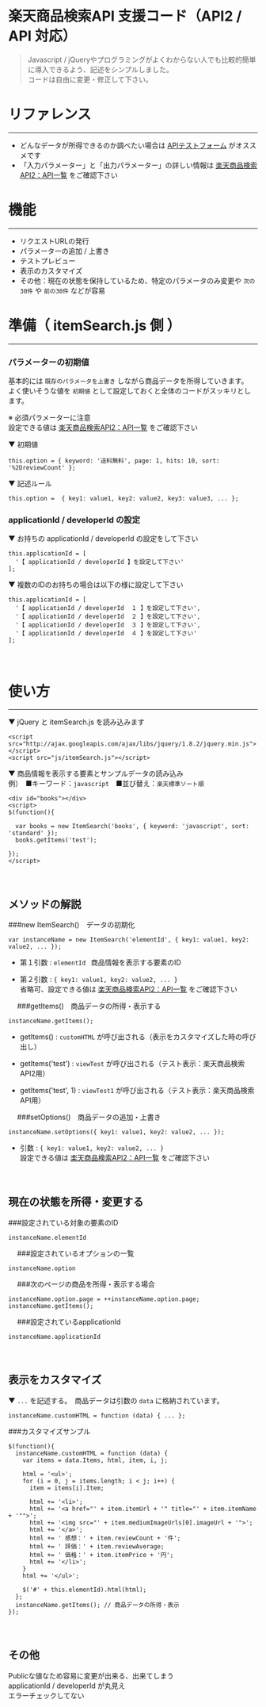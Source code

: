 楽天商品検索API 支援コード（API2 / API 対応）
======================
> Javascript / jQueryやプログラミングがよくわからない人でも比較的簡単に導入できるよう、記述をシンプルしました。  
> コードは自由に変更・修正して下さい。
　


# リファレンス
----------------
+ どんなデータが所得できるのか調べたい場合は [APIテストフォーム](https://webservice.rakuten.co.jp/explorer/api/IchibaItem/Search/) がオススメです
+ 「入力パラメーター」と「出力パラメーター」の詳しい情報は [楽天商品検索API2：API一覧](http://webservice.rakuten.co.jp/api/ichibaitemsearch/)  をご確認下さい
　


# 機能
----------------

+ リクエストURLの発行
+ パラメーターの追加 / 上書き
+ テストプレビュー
+ 表示のカスタマイズ
+ その他：現在の状態を保持しているため、特定のパラメータのみ変更や `次の30件` や `前の30件` などが容易
　

# 準備（ itemSearch.js 側 ）
----------------
### パラメーターの初期値
基本的には `既存のパラメータを上書き` しながら商品データを所得していきます。  
よく使いそうな値を `初期値` として設定しておくと全体のコードがスッキリとします。

※ 必須パラメーターに注意  
設定できる値は [楽天商品検索API2：API一覧](http://webservice.rakuten.co.jp/api/ichibaitemsearch/)  をご確認下さい


▼ 初期値

    this.option = { keyword: '送料無料', page: 1, hits: 10, sort: '%2DreviewCount' };

▼ 記述ルール　

    this.option =  { key1: value1, key2: value2, key3: value3, ... };


### applicationId / developerId の設定
▼ お持ちの applicationId / developerId の設定をして下さい

    this.applicationId = [
      '【 applicationId / developerId 】を設定して下さい'
    ];


▼ 複数のIDのお持ちの場合は以下の様に設定して下さい

    this.applicationId = [
      '【 applicationId / developerId  １ 】を設定して下さい',
      '【 applicationId / developerId  ２ 】を設定して下さい',
      '【 applicationId / developerId  ３ 】を設定して下さい',
      '【 applicationId / developerId  ４ 】を設定して下さい'
    ];
　
　

# 使い方
----------------
▼ jQuery と itemSearch.js を読み込みます

    <script src="http://ajax.googleapis.com/ajax/libs/jquery/1.8.2/jquery.min.js"></script>
    <script src="js/itemSearch.js"></script>

▼ 商品情報を表示する要素とサンプルデータの読み込み  
例）　■キーワード：`javascript`　■並び替え：`楽天標準ソート順`

    <div id="books"></div>
    <script>
    $(function(){

      var books = new ItemSearch('books', { keyword: 'javascript', sort: 'standard' });
      books.getItems('test');

    });
    </script>
　
　

メソッドの解説
----------------
###new ItemSearch()　データの初期化

    var instanceName = new ItemSearch('elementId', { key1: value1, key2: value2, ... });

+    第１引数 : `elementId `
    商品情報を表示する要素のID

+    第２引数 : `{ key1: value1, key2: value2, ... }`  
    省略可、設定できる値は [楽天商品検索API2：API一覧](http://webservice.rakuten.co.jp/api/ichibaitemsearch/)  をご確認下さい

　
###getItems()　商品データの所得・表示する

    instanceName.getItems();

+    getItems() : `customHTML` が呼び出される（表示をカスタマイズした時の呼び出し）

+    getItems('test') : `viewTest` が呼び出される（テスト表示：楽天商品検索API2用）

+    getItems('test', 1) : `viewTest1` が呼び出される（テスト表示：楽天商品検索API用）

　
###setOptions()　商品データの追加・上書き

    instanceName.setOptions({ key1: value1, key2: value2, ... });

+    引数 : `{ key1: value1, key2: value2, ... }`  
    設定できる値は [楽天商品検索API2：API一覧](http://webservice.rakuten.co.jp/api/ichibaitemsearch/)  をご確認下さい

　

現在の状態を所得・変更する
----------------
###設定されている対象の要素のID

    instanceName.elementId

　
###設定されているオプションの一覧

    instanceName.option

　
###次のページの商品を所得・表示する場合

    instanceName.option.page = ++instanceName.option.page;
    instanceName.getItems();

　
###設定されているapplicationId

    instanceName.applicationId

　

表示をカスタマイズ
----------------
▼ `...` を記述する。　商品データは引数の `data` に格納されています。

    instanceName.customHTML = function (data) { ... };

###カスタマイズサンプル

    $(function(){
      instanceName.customHTML = function (data) {
        var items = data.Items, html, item, i, j;

        html = '<ul>';
        for (i = 0, j = items.length; i < j; i++) {
          item = items[i].Item;

          html += '<li>';
          html += '<a href="' + item.itemUrl + '" title="' + item.itemName + '"">';
          html += '<img src="' + item.mediumImageUrls[0].imageUrl + '">';
          html += '</a>';
          html += ' 感想：' + item.reviewCount + '件';
          html += ' 評価：' + item.reviewAverage;
          html += ' 価格：' + item.itemPrice + '円';
          html += '</li>';
        }
        html += '</ul>';

        $('#' + this.elementId).html(html);
      };
      instanceName.getItems(); // 商品データの所得・表示
    });
　

その他
----------------
Publicな値なため容易に変更が出来る、出来てしまう  
applicationId / developerId が丸見え  
エラーチェックしてない  

